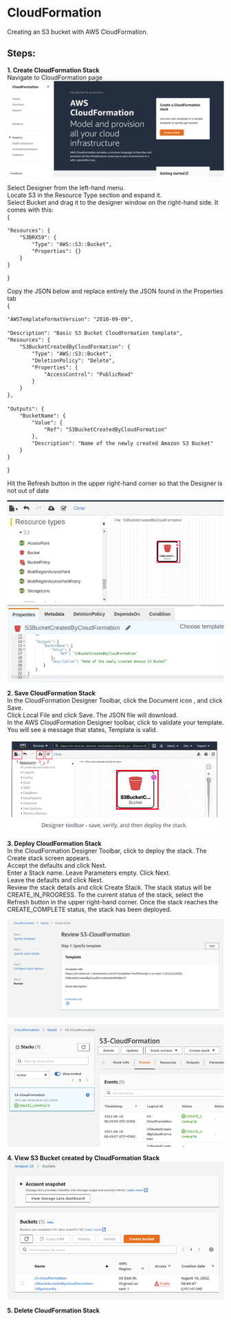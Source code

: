 # CloudFormation
Creating an S3 bucket with AWS CloudFormation.

## Steps:
**1. Create CloudFormation Stack**  
Navigate to CloudFormation page
![form1](form1.png?raw=true "form1")

Select Designer from the left-hand menu.  
Locate S3 in the Resource Type section and expand it.  
Select Bucket and drag it to the designer window on the right-hand side. It comes with this:    
{  
    
    "Resources": {  
        "S3BRX59": {  
            "Type": "AWS::S3::Bucket",  
            "Properties": {}  
        }  
    }  
}

Copy the JSON below and replace entirely the JSON found in the Properties tab  
{

    "AWSTemplateFormatVersion": "2010-09-09",  

    "Description": "Basic S3 Bucket CloudFormation template",
    "Resources": {
        "S3BucketCreatedByCloudFormation": {
            "Type": "AWS::S3::Bucket",
            "DeletionPolicy": "Delete",
            "Properties": {
                "AccessControl": "PublicRead"
            }
        }
    },

    "Outputs": {
        "BucketName": {
            "Value": {
                "Ref": "S3BucketCreatedByCloudFormation"
            },
            "Description": "Name of the newly created Amazon S3 Bucket"
        }
    }
}

Hit the Refresh button in the upper right-hand corner so that the Designer is not out of date  

![form2](form2.png?raw=true "form2")

**2. Save CloudFormation Stack**  
In the CloudFormation Designer Toolbar, click the Document icon , and click Save.  
Click Local File and click Save. The JSON file will download.  
In the AWS CloudFormation Designer toolbar, click to validate your template. You will see a message that states, Template is valid.  

![form3](form3.png?raw=true "form3")

**3. Deploy CloudFormation Stack**  
In the CloudFormation Designer Toolbar, click to deploy the stack. The Create stack screen appears.  
Accept the defaults and click Next.  
Enter a Stack name. Leave Parameters empty. Click Next.  
Leave the defaults and click Next.  
Review the stack details and click Create Stack. The stack status will be CREATE_IN_PROGRESS. To the current status of the stack, select the Refresh button in the upper right-hand corner. Once the stack reaches the CREATE_COMPLETE status, the stack has been deployed.  

![form4](form4.png?raw=true "form4")

![form5](form5.png?raw=true "form5")

**4. View S3 Bucket created by CloudFormation Stack**  
![form6](form6.png?raw=true "form6")

**5. Delete CloudFormation Stack**

